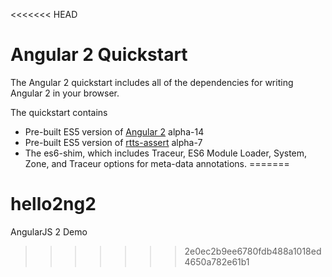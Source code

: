 <<<<<<< HEAD
# Angular 2 Quickstart

The Angular 2 quickstart includes all of the dependencies for writing Angular 2 in your browser.

The quickstart contains
 - Pre-built ES5 version of [Angular 2](https://www.npmjs.com/package/angular2) alpha-14
 - Pre-built ES5 version of [rtts-assert](https://www.npmjs.com/package/rtts-assert) alpha-7
 - The es6-shim, which includes Traceur, ES6 Module Loader, System, Zone, and Traceur options for meta-data annotations.
=======
# hello2ng2
AngularJS 2 Demo
>>>>>>> 2e0ec2b9ee6780fdb488a1018ed4650a782e61b1
